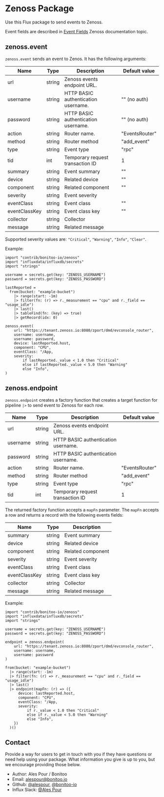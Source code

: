 # Zenoss Package

Use this Flux package to send events to Zenoss.

Event fields are described in [Event Fields](https://help.zenoss.com/zsd/RM/administering-resource-manager/event-management/event-fields) Zenoss documentation topic.

## zenoss.event

`zenoss.event` sends an event to Zenos. It has the following arguments:

| Name | Type | Description | Default value |
| ---- | ---- | ----------- | --- |
| url | string | Zenoss events endpoint URL. | |
| username  | string | HTTP BASIC authentication username. | "" (no auth) | 
| password | string | HTTP BASIC authentication username. | "" (no auth) |
| action | string | Router name. | "EventsRouter" |
| method | string | Router method | "add_event" |
| type | string | Event type | "rpc" |
| tid | int | Temporary request transaction ID | 1 |
| summary | string | Event summary | "" |
| device | string | Related device | "" |
| component | string | Related component | "" |
| severity | string | Event severity | |
| eventClass | string | Event class | "" |
| eventClassKey | string | Event class key | "" |
| collector | string | Collector |  |
| message | string | Related message |  |

Supported severity values are: `"Critical"`, `"Warning"`, `"Info"`, `"Clear"`.

Example:

    import "contrib/bonitoo-io/zenoss"
    import "influxdata/influxdb/secrets"
    import "strings"

    username = secrets.get(key: "ZENOSS_USERNAME")
    password = secrets.get(key: "ZENOSS_PASSWORD")

    lastReported =
      from(bucket: "example-bucket")
        |> range(start: -1m)
        |> filter(fn: (r) => r._measurement == "cpu" and r._field == "usage_idle")
        |> last()
        |> tableFind(fn: (key) => true)
        |> getRecord(idx: 0)

    zenoss.event(
        url: "https://tenant.zenoss.io:8080/zport/dmd/evconsole_router",
        username: username,
        username: password,
        device: lastReported.host,
        component: "CPU",
        eventClass: "/App,
        severity:
            if lastReported._value < 1.0 then "Critical"
            else if lastReported._value < 5.0 then "Warning"
            else "Info",
    )

## zenoss.endpoint

`zenoss.endpoint` creates a factory function that creates a target function for pipeline `|>` to send event 
to Zenoss for each row.

| Name | Type | Description | Default value |
| ---- | ---- | ----------- | --- |
| url | string | Zenoss events endpoint URL. | |
| username  | string | HTTP BASIC authentication username. | | 
| password | string | HTTP BASIC authentication username. | |
| action | string | Router name. | "EventsRouter" |
| method | string | Router method | "add_event" |
| type | string | Event type | "rpc" |
| tid | int | Temporary request transaction ID | 1 |

The returned factory function accepts a `mapFn` parameter.
The `mapFn` accepts a row and returns a record with the following events fields:

| Name | Type | Description |
| ---- | ---- | ----------- |
| summary | string | Event summary |
| device | string | Related device |
| component | string | Related component |
| severity | string | Event severity |
| eventClass | string | Event class |
| eventClassKey | string | Event class key |
| collector | string | Collector |
| message | string | Related message |

Example:

    import "contrib/bonitoo-io/zenoss"
    import "influxdata/influxdb/secrets"
    import "strings"

    username = secrets.get(key: "ZENOSS_USERNAME")
    password = secrets.get(key: "ZENOSS_PASSWORD")

    endpoint = zenoss.endpoint(
        url: "https://tenant.zenoss.io:8080/zport/dmd/evconsole_router",
        username: username,
        username: password
    )
    
    from(bucket: "example-bucket")
      |> range(start: -1m)
      |> filter(fn: (r) => r._measurement == "cpu" and r._field == "usage_idle")
      |> last()
      |> endpoint(mapFn: (r) => ({
          device: lastReported.host,
          component: "CPU",
          eventClass: "/App,
          severity:
              if r._value < 1.0 then "Critical"
              else if r._value < 5.0 then "Warning"
              else "Info",
        })
      )()

## Contact

Provide a way for users to get in touch with you if they have questions or need help using your package. What information you give is up to you, but we encourage providing those below.

- Author: Ales Pour / Bonitoo
- Email: alespour@bonitoo.io
- Github: [@alespour](https://github.com/alespour), [@bonitoo-io](https://github.com/bonitoo-io)
- Influx Slack: [@Ales Pour](https://influxdata.com/slack)
